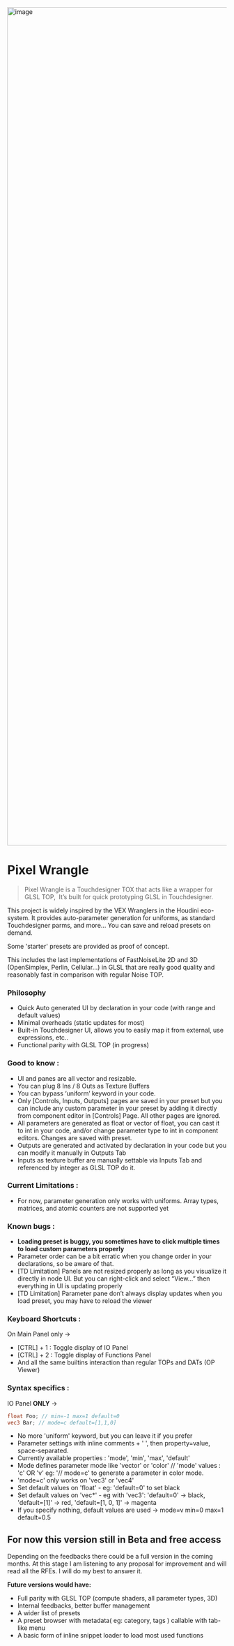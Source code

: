 <img width="1920" alt="image" src="https://user-images.githubusercontent.com/45342222/194131571-94a0a9de-4e85-4b8b-93f9-a6a76e45435f.png">

# Pixel Wrangle

> Pixel Wrangle is a Touchdesigner TOX that acts like a wrapper for GLSL TOP,  
It’s built for quick prototyping GLSL in Touchdesigner. 
> 

This project is widely inspired by the VEX Wranglers in the Houdini eco-system.
It provides auto-parameter generation for uniforms, as standard Touchdesigner parms, and more...
You can save and reload presets on demand.


Some 'starter' presets are provided as proof of concept.

This includes the last implementations of FastNoiseLite 2D and 3D (OpenSimplex, Perlin, Cellular…) in GLSL that are really good quality and reasonably fast in comparison with regular Noise TOP.


### **Philosophy**

- Quick Auto generated UI by declaration in your code (with range and default values)
- Minimal overheads (static updates for most)
- Built-in Touchdesigner UI, allows you to easily map it from external, use expressions, etc..
- Functional parity with GLSL TOP (in progress)


### Good to know :

- UI and panes are all vector and resizable.
- You can plug 8 Ins / 8 Outs as Texture Buffers
- You can bypass ‘uniform’ keyword in your code.
- Only [Controls, Inputs, Outputs] pages are saved in your preset but you can include any custom parameter in your preset by adding it directly from component editor in [Controls] Page. All other pages are ignored.
- All parameters are generated as float or vector of float, you can cast it to int in your code, and/or change parameter type to int in component editors. Changes are saved with preset.
- Outputs are generated and activated by declaration in your code but you can modify it manually in Outputs Tab
- Inputs as texture buffer are manually settable via Inputs Tab and referenced by integer as GLSL TOP do it.

### Current Limitations :

- For now, parameter generation only works with uniforms. Array types, matrices, and atomic counters are not supported yet

### Known bugs :

- **Loading preset is buggy, you sometimes have to click multiple times to load custom parameters properly**
- Parameter order can be a bit erratic when you change order in your declarations, so be aware of that.
- [TD Limitation] Panels are not resized properly as long as you visualize it directly in node UI. But you can right-click and select “View…” then everything in UI is updating properly
- [TD Limitation] Parameter pane don’t always display updates when you load preset, you may have to reload the viewer

### Keyboard Shortcuts :

On Main Panel only →

- [CTRL] + 1 : Toggle display of IO Panel
- [CTRL] + 2 : Toggle display of Functions Panel
- And all the same builtins interaction than regular TOPs and DATs (OP Viewer)

### Syntax specifics :

IO Panel **ONLY** →

```glsl
float Foo; // min=-1 max=1 default=0
vec3 Bar; // mode=c default=[1,1,0]
```

- No more 'uniform' keyword, but you can leave it if you prefer
- Parameter settings with inline comments + ' ', then property=value, space-separated.
- Currently available properties : 'mode', 'min', 'max', 'default'
- Mode defines parameter mode like 'vector' or 'color' // 'mode' values : 'c' OR 'v' eg: '// mode=c' to generate a parameter in color mode.
- 'mode=c' only works on 'vec3' or 'vec4'
- Set default values on 'float' - eg: 'default=0' to set black
- Set default values on 'vec*' - eg with 'vec3': 'default=0' -> black, 'default=[1]' -> red, 'default=[1, 0, 1]' -> magenta
- If you specify nothing, default values are used -> mode=v min=0 max=1 default=0.5

## For now this version still in Beta and free access

Depending on the feedbacks there could be a full version in the coming months. 
At this stage I am listening to any proposal for improvement and will read all the RFEs.
I will do my best to answer it.

**Future versions would have:**

- Full parity with GLSL TOP (compute shaders, all parameter types, 3D)
- Internal feedbacks, better buffer management
- A wider list of presets
- A preset browser with metadata( eg: category, tags ) callable with tab-like menu
- A basic form of inline snippet loader to load most used functions
